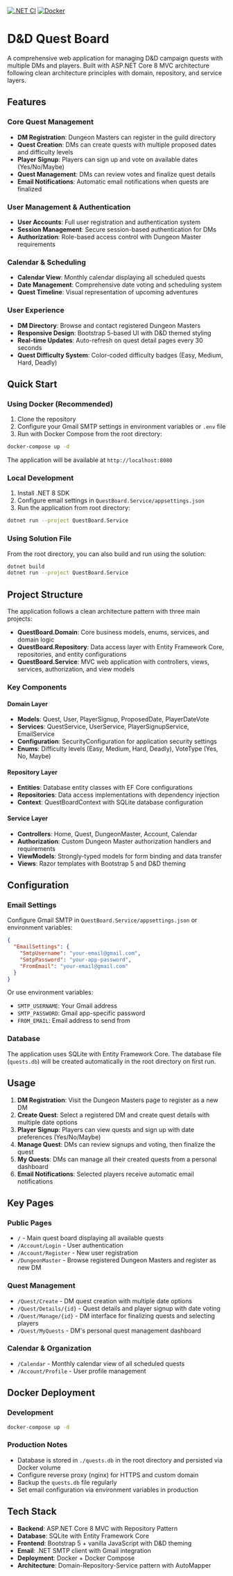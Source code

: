 [![.NET CI](https://github.com/theunschut/quest-board/actions/workflows/dotnet.yml/badge.svg?branch=main)](https://github.com/theunschut/quest-board/actions/workflows/dotnet.yml) [![Docker](https://github.com/theunschut/quest-board/actions/workflows/docker-publish.yml/badge.svg?branch=main)](https://github.com/theunschut/quest-board/actions/workflows/docker-publish.yml)

# D&D Quest Board

A comprehensive web application for managing D&D campaign quests with multiple DMs and players. Built with ASP.NET Core 8 MVC architecture following clean architecture principles with domain, repository, and service layers.

## Features

### Core Quest Management
- **DM Registration**: Dungeon Masters can register in the guild directory
- **Quest Creation**: DMs can create quests with multiple proposed dates and difficulty levels
- **Player Signup**: Players can sign up and vote on available dates (Yes/No/Maybe)
- **Quest Management**: DMs can review votes and finalize quest details
- **Email Notifications**: Automatic email notifications when quests are finalized

### User Management & Authentication
- **User Accounts**: Full user registration and authentication system
- **Session Management**: Secure session-based authentication for DMs
- **Authorization**: Role-based access control with Dungeon Master requirements

### Calendar & Scheduling
- **Calendar View**: Monthly calendar displaying all scheduled quests
- **Date Management**: Comprehensive date voting and scheduling system
- **Quest Timeline**: Visual representation of upcoming adventures

### User Experience
- **DM Directory**: Browse and contact registered Dungeon Masters
- **Responsive Design**: Bootstrap 5-based UI with D&D themed styling
- **Real-time Updates**: Auto-refresh on quest detail pages every 30 seconds
- **Quest Difficulty System**: Color-coded difficulty badges (Easy, Medium, Hard, Deadly)

## Quick Start

### Using Docker (Recommended)

1. Clone the repository
2. Configure your Gmail SMTP settings in environment variables or `.env` file
3. Run with Docker Compose from the root directory:

```bash
docker-compose up -d
```

The application will be available at `http://localhost:8080`

### Local Development

1. Install .NET 8 SDK
2. Configure email settings in `QuestBoard.Service/appsettings.json`
3. Run the application from root directory:

```bash
dotnet run --project QuestBoard.Service
```

### Using Solution File

From the root directory, you can also build and run using the solution:

```bash
dotnet build
dotnet run --project QuestBoard.Service
```

## Project Structure

The application follows a clean architecture pattern with three main projects:

- **QuestBoard.Domain**: Core business models, enums, services, and domain logic
- **QuestBoard.Repository**: Data access layer with Entity Framework Core, repositories, and entity configurations
- **QuestBoard.Service**: MVC web application with controllers, views, services, authorization, and view models

### Key Components

#### Domain Layer
- **Models**: Quest, User, PlayerSignup, ProposedDate, PlayerDateVote
- **Services**: QuestService, UserService, PlayerSignupService, EmailService
- **Configuration**: SecurityConfiguration for application security settings
- **Enums**: Difficulty levels (Easy, Medium, Hard, Deadly), VoteType (Yes, No, Maybe)

#### Repository Layer
- **Entities**: Database entity classes with EF Core configurations
- **Repositories**: Data access implementations with dependency injection
- **Context**: QuestBoardContext with SQLite database configuration

#### Service Layer
- **Controllers**: Home, Quest, DungeonMaster, Account, Calendar
- **Authorization**: Custom Dungeon Master authorization handlers and requirements
- **ViewModels**: Strongly-typed models for form binding and data transfer
- **Views**: Razor templates with Bootstrap 5 and D&D theming

## Configuration

### Email Settings

Configure Gmail SMTP in `QuestBoard.Service/appsettings.json` or environment variables:

```json
{
  "EmailSettings": {
    "SmtpUsername": "your-email@gmail.com",
    "SmtpPassword": "your-app-password",
    "FromEmail": "your-email@gmail.com"
  }
}
```

Or use environment variables:
- `SMTP_USERNAME`: Your Gmail address
- `SMTP_PASSWORD`: Gmail app-specific password
- `FROM_EMAIL`: Email address to send from

### Database

The application uses SQLite with Entity Framework Core. The database file (`quests.db`) will be created automatically in the root directory on first run.

## Usage

1. **DM Registration**: Visit the Dungeon Masters page to register as a new DM
2. **Create Quest**: Select a registered DM and create quest details with multiple date options
3. **Player Signup**: Players can view quests and sign up with date preferences (Yes/No/Maybe)
4. **Manage Quest**: DMs can review signups and voting, then finalize the quest
5. **My Quests**: DMs can manage all their created quests from a personal dashboard
6. **Email Notifications**: Selected players receive automatic email notifications

## Key Pages

### Public Pages
- `/` - Main quest board displaying all available quests
- `/Account/Login` - User authentication
- `/Account/Register` - New user registration
- `/DungeonMaster` - Browse registered Dungeon Masters and register as new DM

### Quest Management
- `/Quest/Create` - DM quest creation with multiple date options
- `/Quest/Details/{id}` - Quest details and player signup with date voting
- `/Quest/Manage/{id}` - DM interface for finalizing quests and selecting players
- `/Quest/MyQuests` - DM's personal quest management dashboard

### Calendar & Organization
- `/Calendar` - Monthly calendar view of all scheduled quests
- `/Account/Profile` - User profile management

## Docker Deployment

### Development
```bash
docker-compose up -d
```

### Production Notes

- Database is stored in `./quests.db` in the root directory and persisted via Docker volume
- Configure reverse proxy (nginx) for HTTPS and custom domain
- Backup the `quests.db` file regularly
- Set email configuration via environment variables in production

## Tech Stack

- **Backend**: ASP.NET Core 8 MVC with Repository Pattern
- **Database**: SQLite with Entity Framework Core
- **Frontend**: Bootstrap 5 + vanilla JavaScript with D&D theming
- **Email**: .NET SMTP client with Gmail integration
- **Deployment**: Docker + Docker Compose
- **Architecture**: Domain-Repository-Service pattern with AutoMapper